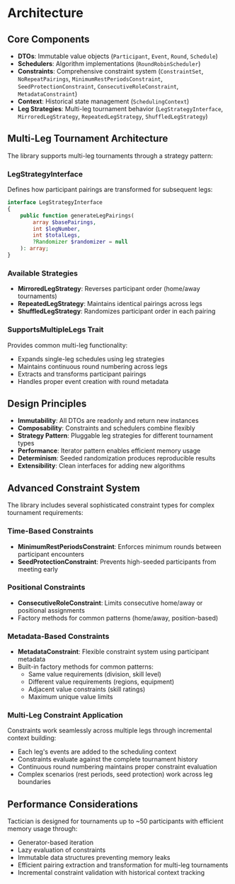 # Architecture

## Core Components

- **DTOs**: Immutable value objects (`Participant`, `Event`, `Round`, `Schedule`)
- **Schedulers**: Algorithm implementations (`RoundRobinScheduler`)
- **Constraints**: Comprehensive constraint system (`ConstraintSet`, `NoRepeatPairings`, `MinimumRestPeriodsConstraint`, `SeedProtectionConstraint`, `ConsecutiveRoleConstraint`, `MetadataConstraint`)
- **Context**: Historical state management (`SchedulingContext`)
- **Leg Strategies**: Multi-leg tournament behavior (`LegStrategyInterface`, `MirroredLegStrategy`, `RepeatedLegStrategy`, `ShuffledLegStrategy`)

## Multi-Leg Tournament Architecture

The library supports multi-leg tournaments through a strategy pattern:

### LegStrategyInterface
Defines how participant pairings are transformed for subsequent legs:
```php
interface LegStrategyInterface
{
    public function generateLegPairings(
        array $basePairings,
        int $legNumber,
        int $totalLegs,
        ?Randomizer $randomizer = null
    ): array;
}
```

### Available Strategies
- **MirroredLegStrategy**: Reverses participant order (home/away tournaments)
- **RepeatedLegStrategy**: Maintains identical pairings across legs
- **ShuffledLegStrategy**: Randomizes participant order in each pairing

### SupportsMultipleLegs Trait
Provides common multi-leg functionality:
- Expands single-leg schedules using leg strategies
- Maintains continuous round numbering across legs
- Extracts and transforms participant pairings
- Handles proper event creation with round metadata

## Design Principles

- **Immutability**: All DTOs are readonly and return new instances
- **Composability**: Constraints and schedulers combine flexibly
- **Strategy Pattern**: Pluggable leg strategies for different tournament types
- **Performance**: Iterator pattern enables efficient memory usage
- **Determinism**: Seeded randomization produces reproducible results
- **Extensibility**: Clean interfaces for adding new algorithms

## Advanced Constraint System

The library includes several sophisticated constraint types for complex tournament requirements:

### Time-Based Constraints
- **MinimumRestPeriodsConstraint**: Enforces minimum rounds between participant encounters
- **SeedProtectionConstraint**: Prevents high-seeded participants from meeting early

### Positional Constraints  
- **ConsecutiveRoleConstraint**: Limits consecutive home/away or positional assignments
- Factory methods for common patterns (home/away, position-based)

### Metadata-Based Constraints
- **MetadataConstraint**: Flexible constraint system using participant metadata
- Built-in factory methods for common patterns:
  - Same value requirements (division, skill level)
  - Different value requirements (regions, equipment)
  - Adjacent value constraints (skill ratings)
  - Maximum unique value limits

### Multi-Leg Constraint Application

Constraints work seamlessly across multiple legs through incremental context building:
- Each leg's events are added to the scheduling context
- Constraints evaluate against the complete tournament history
- Continuous round numbering maintains proper constraint evaluation
- Complex scenarios (rest periods, seed protection) work across leg boundaries

## Performance Considerations

Tactician is designed for tournaments up to ~50 participants with efficient memory usage through:
- Generator-based iteration
- Lazy evaluation of constraints
- Immutable data structures preventing memory leaks
- Efficient pairing extraction and transformation for multi-leg tournaments
- Incremental constraint validation with historical context tracking
